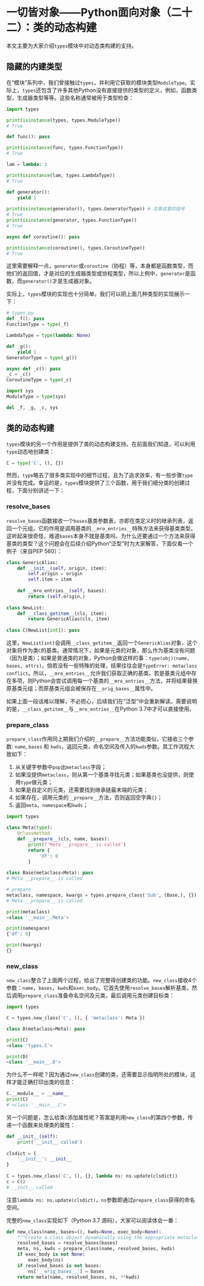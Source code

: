 # 一切皆对象——Python面向对象（二十二）：类的动态构建

本文主要为大家介绍`types`模块中对动态类构建的支持。

## 隐藏的内建类型

在“模块”系列中，我们曾接触过`types`，并利用它获取的模块类型`ModuleType`。实际上，`types`还包含了许多其他Python没有直接提供的类型的定义，例如，函数类型，生成器类型等等。这些名称通常被用于类型检查：

```python
import types

print(isinstance(types, types.ModuleType))
# True

def func(): pass

print(isinstance(func, types.FunctionType))
# True

lam = lambda: 1

print(isinstance(lam, types.LambdaType))
# True

def generator():
    yield 1
    
print(isinstance(generator(), types.GeneratorType)) # 注意这里的括号
# True
print(isinstance(generator, types.FunctionType))
# True

async def coroutine(): pass

print(isinstance(coroutine(), types.CoroutineType))
# True
```

这里需要解释一点，`generator`或`coroutine`（协程）等，本身都是函数类型，而他们的返回值，才是对应的生成器类型或协程类型，所以上例中，`generator`是函数，而`generator()`才是生成器对象。

实际上，`types`模块的实现也十分简单。我们可以把上面几种类型的实现展示一下：

```python
# types.py
def _f(): pass
FunctionType = type(_f)

LambdaType = type(lambda: None)

def _g():
    yield 1
GeneratorType = type(_g())

async def _c(): pass
_c = _c()
CoroutineType = type(_c)

import sys
ModuleType = type(sys)

del _f, _g, _c, sys
```

## 类的动态构建

`types`模块的另一个作用是提供了类的动态构建支持。在前面我们知道，可以利用`type`动态地创建类：

```python
C = type('C', (), {})
```

然而，`type`略去了很多类实现中的细节过程，且为了追求效率，有一些步骤`type`并没有完成。幸运的是，`types`模块提供了三个函数，用于我们细分类的创建过程，下面分别讲述一下：

### resolve_bases

`resolve_bases`函数接收一个`bases`基类参数表，亦即在类定义时的继承列表，返回一个元组。它的作用是调用基类的`__mro_entries__`特殊方法来获得基类类型。这听起来很奇怪，难道`bases`本身不就是基类吗，为什么还要通过一个方法来获得基类的类型？这个问题会在后续介绍Python“泛型”时为大家解答，下面仅看一个例子（来自PEP 560）：

```python
class GenericAlias:
    def __init__(self, origin, item):
        self.origin = origin
        self.item = item
        
    def __mro_entries__(self, bases):
        return (self.origin,)
    
class NewList:
    def __class_getitem__(cls, item):
        return GenericAlias(cls, item)
    
class C(NewList[int]): pass
```

这里，`NewList[int]`会调用`__class_getitem__`返回一个`GenericAlias`对象，这个对象将作为类`C`的基类。通常情况下，如果是元类的对象，那么作为基类没有问题（因为是类）；如果是普通类的对象，Python会做这样的事：`type(obj)(name, bases, attrs)`，倘若没有一些特殊的处理，结果往往会是`TypeError: metaclass conflict`。所以，`__mro_entries__`允许我们获取正确的基类。若是基类元组中存在多项，则Python会尝试调用每一个基类的`__mro_entries__`方法，并将结果替换原基类元组；而原基类元组会被保存在`__orig_bases__`属性中。

如果上面一段话难以理解，不必担心，后续我们在“泛型”中会重新解读。需要说明的是，`__class_getitem__`与`__mro_entries__`在Python 3.7中才可以直接使用。

### prepare_class

`prepare_class`作用同上期我们介绍的`__prepare__`方法功能类似，它接收三个参数: `name`, `bases` 和 `kwds`，返回元类，命名空间及传入的`kwds`参数。其工作流程大致如下：

1. 从关键字参数中`pop`出`metaclass`字段；
2. 如果没提供`metaclass`，则从第一个基类寻找元类；如果基类也没提供，则使用`type`做元类；
3. 如果是自定义的元类，还需要找到继承链最末端的元类；
4. 如果存在，调用元类的`__prepare__`方法，否则返回空字典`{}`；
5. 返回`meta`，`namespace`和`kwds`；

```python
import types

class Meta(type):
    @classmethod
    def __prepare__(cls, name, bases):
        print(f'Meta __prepare__ is called')
        return {
            'df': 0
        }
    
class Base(metaclass=Meta): pass
# Meta __prepare__ is called

# prepare
metaclass, namespace, kwargs = types.prepare_class('Sub', (Base,), {})
# Meta __prepare__ is called

print(metaclass)
<class '__main__.Meta'>

print(namespace)
{'df': 0}

print(kwargs)
{}
```

### new_class

`new_class`整合了上面两个过程，给出了完整得创建类的功能。`new_class`接收4个参数：`name`，`bases`，`kwds`和`exec_body`。它首先使用`resolve_bases`解析基类，然后调用`prepare_class`准备命名空间及元类，最后调用元类创建目标类：

```python
import types

C = types.new_class('C', (), { 'metaclass': Meta })

class D(metaclass=Meta): pass

print(C)
<class 'types.C'>

print(D)
<class '__main__.D'>
```

为什么不一样呢？因为通过`new_class`创建的类，还需要显示指明所处的模块，这样才能正确打印出类的信息：

```python
C.__module__ = __name__
print(C)
# <class '__main__.C'>
```

另一个问题是，怎么给类`C`添加属性呢？答案是利用`new_class`的第四个参数，传递一个函数来处理类的属性：

```python
def __init__(self):
    print('__init__ called')
    
clsdict = {
    '__init__': __init__
}
    
C = types.new_class('C', (), {}, lambda ns: ns.update(clsdict))
c = C()
# __init__ called
```

注意`lambda ns: ns.update(clsdict)`，`ns`参数即通过`prepare_class`获得的命名空间。

完整的`new_class`实现如下（Python 3.7 源码），大家可以阅读体会一番：

```python
def new_class(name, bases=(), kwds=None, exec_body=None):
    """Create a class object dynamically using the appropriate metaclass."""
    resolved_bases = resolve_bases(bases)
    meta, ns, kwds = prepare_class(name, resolved_bases, kwds)
    if exec_body is not None:
        exec_body(ns)
    if resolved_bases is not bases:
        ns['__orig_bases__'] = bases
    return meta(name, resolved_bases, ns, **kwds)
```

